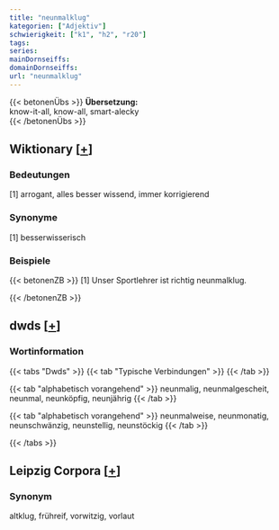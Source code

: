 ```yaml
---
title: "neunmalklug"
kategorien: ["Adjektiv"]
schwierigkeit: ["k1", "h2", "r20"]
tags:
series:
mainDornseiffs:
domainDornseiffs:
url: "neunmalklug"
---
```


{{< betonenÜbs >}}
**Übersetzung:**  
know-it-all, know-all, smart-alecky  
{{< /betonenÜbs >}}

## Wiktionary [[+](https://de.wiktionary.org/wiki/neunmalklug)]

### Bedeutungen
[1] arrogant, alles besser wissend, immer korrigierend  

### Synonyme
[1] besserwisserisch  

### Beispiele
{{< betonenZB >}}
[1] Unser Sportlehrer ist richtig neunmalklug.  

{{< /betonenZB >}}


## dwds [[+](https://www.dwds.de/wb/neunmalklug)]

### Wortinformation
{{< tabs "Dwds" >}}
{{< tab "Typische Verbindungen" >}}
{{< /tab >}}

{{< tab "alphabetisch vorangehend" >}}
neunmalig, neunmalgescheit, neunmal, neunköpfig, neunjährig
{{< /tab >}}

{{< tab "alphabetisch vorangehend" >}}
neunmalweise, neunmonatig, neunschwänzig, neunstellig, neunstöckig
{{< /tab >}}

{{< /tabs >}}

## Leipzig Corpora [[+](https://corpora.uni-leipzig.de/en/res?word=neunmalklug&corpusId=deu_newscrawl-public_2018)]


### Synonym
altklug, frühreif, vorwitzig, vorlaut

